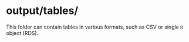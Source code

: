 # output/tables/
This folder can contain tables in various formats, such as CSV or single `R` object (RDS).

